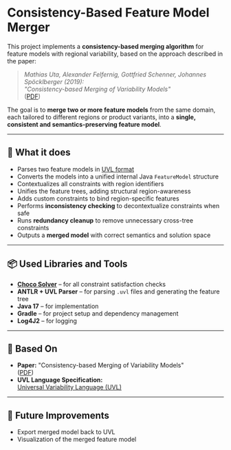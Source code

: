# Consistency-Based Feature Model Merger

This project implements a **consistency-based merging algorithm** for feature models with regional variability, based on the approach described in the paper:

> *Mathias Uta, Alexander Felfernig, Gottfried Schenner, Johannes Spöcklberger (2019):  
"Consistency-based Merging of Variability Models"*  
([PDF]([https://arxiv.org/pdf/1910.13234.pdf](https://ceur-ws.org/Vol-2467/paper-02.pdf)))

The goal is to **merge two or more feature models** from the same domain, each tailored to different regions or product variants, into a **single, consistent and semantics-preserving feature model**.

---

## 🧠 What it does

- Parses two feature models in [UVL format](https://github.com/Universal-Variability-Language/uvl-models)
- Converts the models into a unified internal Java `FeatureModel` structure
- Contextualizes all constraints with region identifiers
- Unifies the feature trees, adding structural region-awareness
- Adds custom constraints to bind region-specific features
- Performs **inconsistency checking** to decontextualize constraints when safe
- Runs **redundancy cleanup** to remove unnecessary cross-tree constraints
- Outputs a **merged model** with correct semantics and solution space

---

## 📦 Used Libraries and Tools

- **[Choco Solver](https://choco-solver.org/)** – for all constraint satisfaction checks
- **ANTLR + UVL Parser** – for parsing `.uvl` files and generating the feature tree
- **Java 17** – for implementation
- **Gradle** – for project setup and dependency management
- **Log4J2** – for logging

---

## 🔬 Based On

- **Paper:** "Consistency-based Merging of Variability Models"  
  ([PDF](https://arxiv.org/pdf/1910.13234.pdf))
- **UVL Language Specification:**  
  [Universal Variability Language (UVL)](https://github.com/Universal-Variability-Language)

---

## 🚀 Future Improvements

- Export merged model back to UVL
- Visualization of the merged feature model
